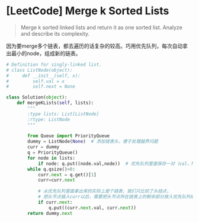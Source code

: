 # [LeetCode] Merge k Sorted Lists 
> Merge k sorted linked lists and return it as one sorted list. Analyze and describe its complexity. 

因为要merge多个链表，都去遍历的话复杂的较高。巧用优先队列，每次自动拿出最小的node，组成新的链表。

```python
# Definition for singly-linked list.
# class ListNode(object):
#     def __init__(self, x):
#         self.val = x
#         self.next = None

class Solution(object):
    def mergeKLists(self, lists):
        """
        :type lists: List[ListNode]
        :rtype: ListNode
        """
        
        from Queue import PriorityQueue
        dummy = ListNode(None)  # 添加链表头，便于处理越界问题
        curr = dummy
        q = PriorityQueue()
        for node in lists:
            if node: q.put((node.val,node))  # 优先队列里面保存一对（val，Node），val用于比较，实际用Node
        while q.qsize()>0:
            curr.next = q.get()[1]
            curr=curr.next
            
            # 从优先队列里面拿出来的实际上是个链表，我们只比较了头结点，
            # 把头节点插入curr以后，需要把头节点所在链表上的剩余部分放入优先队列继续比较
            if curr.next:
                q.put((curr.next.val, curr.next))
        return dummy.next
```
